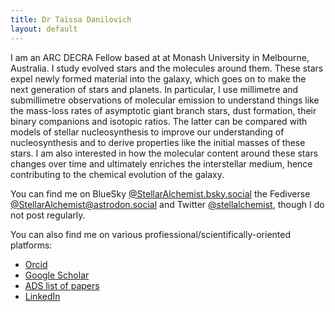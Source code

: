 ```yaml
---
title: Dr Taïssa Danilovich
layout: default
---
```


I am an ARC DECRA Fellow based at at Monash University in Melbourne, Australia. I study evolved stars and the molecules around them. These stars expel newly formed material into the galaxy, which goes on to make the next generation of stars and planets. In particular, I use millimetre and submillimetre observations of molecular emission to understand things like the mass-loss rates of asymptotic giant branch stars, dust formation, their binary companions and isotopic ratios. The latter can be compared with models of stellar nucleosynthesis to improve our understanding of nucleosynthesis and to derive properties like the initial masses of these stars. I am also interested in how the molecular content around these stars changes over time and ultimately enriches the interstellar medium, hence contributing to the chemical evolution of the galaxy.


You can find me on BlueSky [@StellarAlchemist.bsky.social](https://bsky.app/profile/stellaralchemist.bsky.social) the Fediverse [@StellarAlchemist@astrodon.social](https://astrodon.social/@StellarAlchemist) and Twitter [@stellalchemist](https://twitter.com/stellalchemist), though I do not post regularly.

You can also find me on various profiessional/scientifically-oriented platforms:

* [Orcid](https://orcid.org/0000-0002-1283-6038)
* [Google Scholar](https://scholar.google.be/citations?user=4eCoh3UAAAAJ&hl=en)
* [ADS list of papers](http://tiny.cc/TDanilovichADS)
* [LinkedIn](https://www.linkedin.com/in/taïssa-danilovich-a8b8262a2/)
